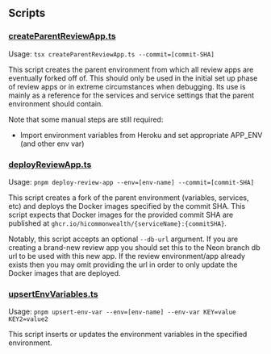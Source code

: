 ## Scripts

### [createParentReviewApp.ts](src/scripts/createParentReviewApp.ts)

Usage: `tsx createParentReviewApp.ts --commit=[commit-SHA]`

This script creates the parent environment from which all review apps are eventually forked
off of. This should only be used in the initial set up phase of review apps or in extreme
circumstances when debugging. Its use is mainly as a reference for the services and service
settings that the parent environment should contain.

Note that some manual steps are still required:
- Import environment variables from Heroku and set appropriate APP_ENV (and other env var)

### [deployReviewApp.ts](src/scripts/deployReviewApp.ts)

Usage: `pnpm deploy-review-app --env=[env-name] --commit=[commit-SHA]`

This script creates a fork of the parent environment (variables, services, etc) and deploys
the Docker images specified by the commit SHA. This script expects that Docker images for the
provided commit SHA are published at `ghcr.io/hicommonwealth/{serviceName}:{commitSHA}`.

Notably, this script accepts an optional `--db-url` argument. If you are creating a
brand-new review app you should set this to the Neon branch db url to be used with this new app. 
If the review environment/app already exists then you may omit providing the url in order to only
update the Docker images that are deployed.

### [upsertEnvVariables.ts](src/scripts/upsertEnvVariables.ts)

Usage: `pnpm upsert-env-var --env=[env-name] --env-var KEY=value KEY2=value2`

This script inserts or updates the environment variables in the specified environment.






